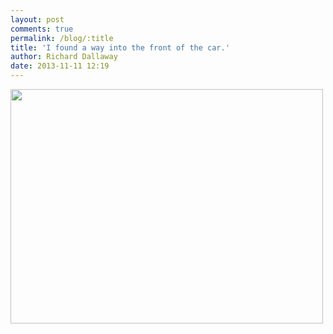 ```yaml
---
layout: post
comments: true
permalink: /blog/:title
title: 'I found a way into the front of the car.'
author: Richard Dallaway
date: 2013-11-11 12:19
---
```


<div><a href="//static.skitters.dallaway.com/tp_IMG_20131111_120622.jpg"><img src="//static.skitters.dallaway.com/tp_thumb_IMG_20131111_120622.jpg" width="500" height="375"/></a></div>


  
      
